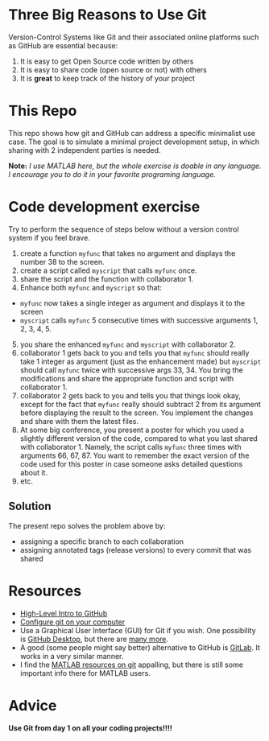 # Three Big Reasons to Use Git 
Version-Control Systems like Git and their associated online platforms such as GitHub are essential because:
1. It is easy to get Open Source code written by others
2. It is easy to share code (open source or not) with others
3. It is **great** to keep track of the history of your project

# This Repo
This repo shows how git and GitHub can address a specific minimalist use case. The goal is to simulate a minimal project development setup, in which sharing with 2 independent parties is needed.

**Note:** _I use MATLAB here, but the whole exercise is doable in any language. I encourage you to do it in your favorite programing language._

# Code development exercise
Try to perform the sequence of steps below without a version control system if you feel brave. 

1. create a function `myfunc` that takes no argument and displays the number 38 to the screen.
2. create a script called `myscript` that calls `myfunc` once.
3. share the script and the function with collaborator 1.
4. Enhance both `myfunc` and `myscript` so that:  
  - `myfunc` now takes a single integer as argument and displays it to the screen
  - `myscript` calls `myfunc` 5 consecutive times with successive arguments 1, 2, 3, 4, 5.
5. you share the enhanced `myfunc` and `myscript` with collaborator 2.
6. collaborator 1 gets back to you and tells you that `myfunc` should really take 1 integer as argument (just as the enhancement made) but `myscript` should call `myfunc` twice with successive args 33, 34. You bring the modifications and share the appropriate function and script with collaborator 1.
7. collaborator 2 gets back to you and tells you that things look okay, except for the fact that `myfunc` really should subtract 2 from its argument before displaying the result to the screen. You implement the changes and share with them the latest files.
8. At some big conference, you present a poster for which you used a slightly different version of the code, compared to what you last shared with collaborator 1. Namely, the script calls `myfunc` three times with arguments 66, 67, 87. You want to remember the exact version of the code used for this poster in case someone asks detailed questions about it.
9. etc.

## Solution
The present repo solves the problem above by:
- assigning a specific branch to each collaboration
- assigning annotated tags (release versions) to every commit that was shared

# Resources
- [High-Level Intro to GitHub](https://youtu.be/w3jLJU7DT5E)
- [Configure git on your computer](https://help.github.com/en/github/getting-started-with-github/set-up-git)
- Use a Graphical User Interface (GUI) for Git if you wish. One possibility is [GitHub Desktop](https://help.github.com/en/desktop), but there are [many more](https://www.thewindowsclub.com/git-gui-clients-for-windows).
- A good (some people might say better) alternative to GitHub is [GitLab](https://about.gitlab.com/). It works in a very similar manner.
- I find the [MATLAB resources on git](https://www.mathworks.com/help/matlab/matlab_prog/set-up-git-source-control.html) appalling, but there is still some important info there for MATLAB users.

# Advice
__**Use Git from day 1 on all your coding projects!!!!**__
